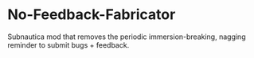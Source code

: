 # No-Feedback-Fabricator
Subnautica mod that removes the periodic immersion-breaking, nagging reminder to submit bugs + feedback.
